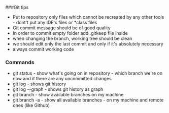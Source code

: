 ###Git tips
- Put to repository only files which cannot be recreated by any other tools - dont't put any IDE's files or *class files
- Git commit message should be of good quality
- In order to commit empty folder add .gitkeep file inside 
- when changing the branch, working tree should be clean
- we should edit only the last commit and only if it's absolutely necessary
- always commit working code

### Commands
- git status - show what's going on in repository - which branch we're on now and if there are any uncommitted changes
- git log - shows git history
- git log --graph - shows git history as graph
- git branch - show available branches on my machine
- git branch -a - show all available branches - on my machine and remote ones (like Github)

